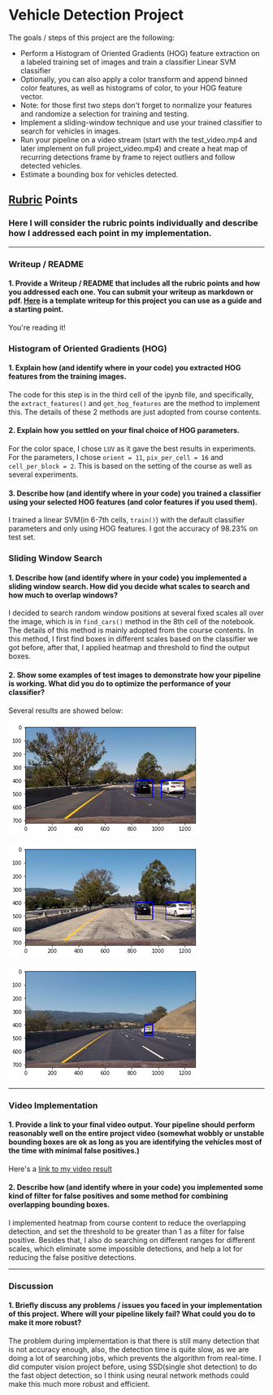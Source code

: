 
# Vehicle Detection Project

The goals / steps of this project are the following:

* Perform a Histogram of Oriented Gradients (HOG) feature extraction on a labeled training set of images and train a classifier Linear SVM classifier
* Optionally, you can also apply a color transform and append binned color features, as well as histograms of color, to your HOG feature vector. 
* Note: for those first two steps don't forget to normalize your features and randomize a selection for training and testing.
* Implement a sliding-window technique and use your trained classifier to search for vehicles in images.
* Run your pipeline on a video stream (start with the test_video.mp4 and later implement on full project_video.mp4) and create a heat map of recurring detections frame by frame to reject outliers and follow detected vehicles.
* Estimate a bounding box for vehicles detected.

[//]: # (Image References)
[image1]: ./output_images/1.png
[image2]: ./output_images/2.png
[image3]: ./output_images/3.png
[video1]: ./project_video.mp4

## [Rubric](https://review.udacity.com/#!/rubrics/513/view) Points
### Here I will consider the rubric points individually and describe how I addressed each point in my implementation.  

---
### Writeup / README

#### 1. Provide a Writeup / README that includes all the rubric points and how you addressed each one.  You can submit your writeup as markdown or pdf.  [Here](https://github.com/udacity/CarND-Vehicle-Detection/blob/master/writeup_template.md) is a template writeup for this project you can use as a guide and a starting point.  

You're reading it!

### Histogram of Oriented Gradients (HOG)

#### 1. Explain how (and identify where in your code) you extracted HOG features from the training images.

The code for this step is in the third cell of the ipynb file, and specifically, the `extract_features()` and `get_hog_features` are the method
 to implement this. The details of these 2 methods are just adopted from course contents.
#### 2. Explain how you settled on your final choice of HOG parameters.

For the color space, I chose `LUV` as it gave the best results in experiments. For the parameters, I chose `orient = 11`, `pix_per_cell = 16` and `cell_per_block = 2`. This is based on the setting of the course
 as well as several experiments.


#### 3. Describe how (and identify where in your code) you trained a classifier using your selected HOG features (and color features if you used them).

I trained a linear SVM(in 6-7th cells, `train()`) with the default classifier parameters and only using HOG features. I got the accuracy of 98.23% on test set.

### Sliding Window Search

#### 1. Describe how (and identify where in your code) you implemented a sliding window search.  How did you decide what scales to search and how much to overlap windows?

I decided to search random window positions at several fixed scales all over the image, which is in `find_cars()` method in the 8th cell of the notebook. The details of this method is mainly adopted from the course contents.
In this method, I first find boxes in different scales based on the classifier we got before, after that, I applied heatmap and threshold to find the output boxes.



#### 2. Show some examples of test images to demonstrate how your pipeline is working.  What did you do to optimize the performance of your classifier?

Several results are showed below:

![alt text][image1]

![alt text][image2]

![alt text][image3]

---

### Video Implementation

#### 1. Provide a link to your final video output.  Your pipeline should perform reasonably well on the entire project video (somewhat wobbly or unstable bounding boxes are ok as long as you are identifying the vehicles most of the time with minimal false positives.)
Here's a [link to my video result](./project_video.mp4)


#### 2. Describe how (and identify where in your code) you implemented some kind of filter for false positives and some method for combining overlapping bounding boxes.

I implemented heatmap from course content to reduce the overlapping detection, and set the threshold to be greater than 1 as a filter for false positive.
Besides that, I also do searching on different ranges for different scales, which eliminate some impossible detections, and help a lot for reducing the false positive detections.


---

### Discussion

#### 1. Briefly discuss any problems / issues you faced in your implementation of this project.  Where will your pipeline likely fail?  What could you do to make it more robust?

The problem during implementation is that there is still many detection that is not accuracy enough, also, the detection time is quite slow, as we are doing a lot of searching jobs, which prevents
 the algorithm from real-time. I did computer vision project before, using SSD(single shot detection) to do the fast object detection, so I think using neural network methods could make this much more robust and efficient.

